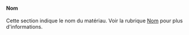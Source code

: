 #### Nom
Cette section indique le nom du matériau. Voir la rubrique [Nom](material-type-advanced.html#name) pour plus d'informations. 